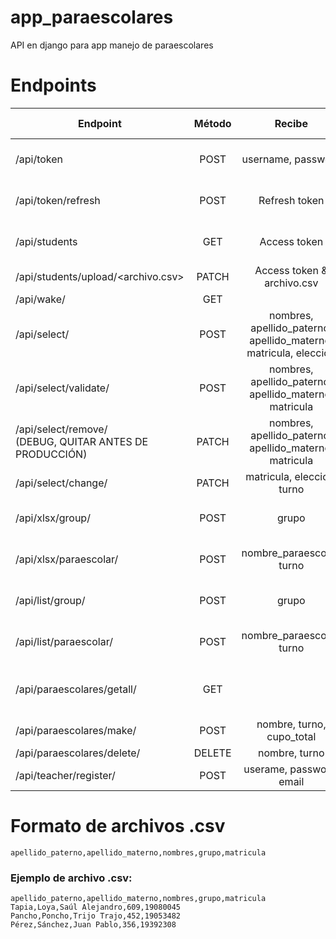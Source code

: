 # app_paraescolares
API en django para app manejo de paraescolares

# Endpoints

| Endpoint                           | Método  | Recibe                   | Regresa                      | Require autenticación |
| ---------------------------------- |:-------:|:------------------------:|:----------------------------:|:---------------------:|
| /api/token                         | POST    |username, password        |Refresh & access tokens       |No
| /api/token/refresh                 | POST    |Refresh token             |Refresh & access tokens       |No
| /api/students                      | GET     |Access token              |Array de todos los estudiantes|Sí
| /api/students/upload/<archivo.csv> | PATCH   |Access token & archivo.csv|200 OK / 401 Unauthorized     |Sí
| /api/wake/                         | GET     |                          |200 OK                        |No
| /api/select/                       | POST    |nombres, apellido_paterno, apellido_materno, matricula, eleccion|200 OK / 404 not found|No|
| /api/select/validate/              | POST    |nombres, apellido_paterno, apellido_materno, matricula|200 OK / 404 not found|No|
| /api/select/remove/ <br />(DEBUG, QUITAR ANTES DE PRODUCCIÓN)  | PATCH    |nombres, apellido_paterno, apellido_materno, matricula|200 OK / 404 not found|No|
| /api/select/change/                | PATCH   |matricula, eleccion, turno|200 OK                        |Sí|
| /api/xlsx/group/                   | POST    |grupo                     |Xlsx con alumnos del grupo    |Sí|
| /api/xlsx/paraescolar/             | POST    |nombre_paraescolar, turno             |Xlsx con alumnos de la paraescolar|Sí|
| /api/list/group/                   | POST    |grupo                     |Array con alumnos del grupo   |Sí|
| /api/list/paraescolar/             | POST    |nombre_paraescolar, turno             |Array con alumnos de la paraescolar|Sí|
| /api/paraescolares/getall/         | GET     |                          |Array con datos de todas las paraescolares|No|
| /api/paraescolares/make/           | POST    |nombre, turno, cupo_total |200 OK                        |Sí|
| /api/paraescolares/delete/         | DELETE  |nombre, turno             |200 OK                        |Sí|
| /api/teacher/register/             | POST    |userame, password, email  |200 OK                        |No|

# Formato de archivos .csv
```apellido_paterno,apellido_materno,nombres,grupo,matricula```
### Ejemplo de archivo .csv:
```
apellido_paterno,apellido_materno,nombres,grupo,matricula
Tapia,Loya,Saúl Alejandro,609,19080045
Pancho,Poncho,Trijo Trajo,452,19053482
Pérez,Sánchez,Juan Pablo,356,19392308
```
